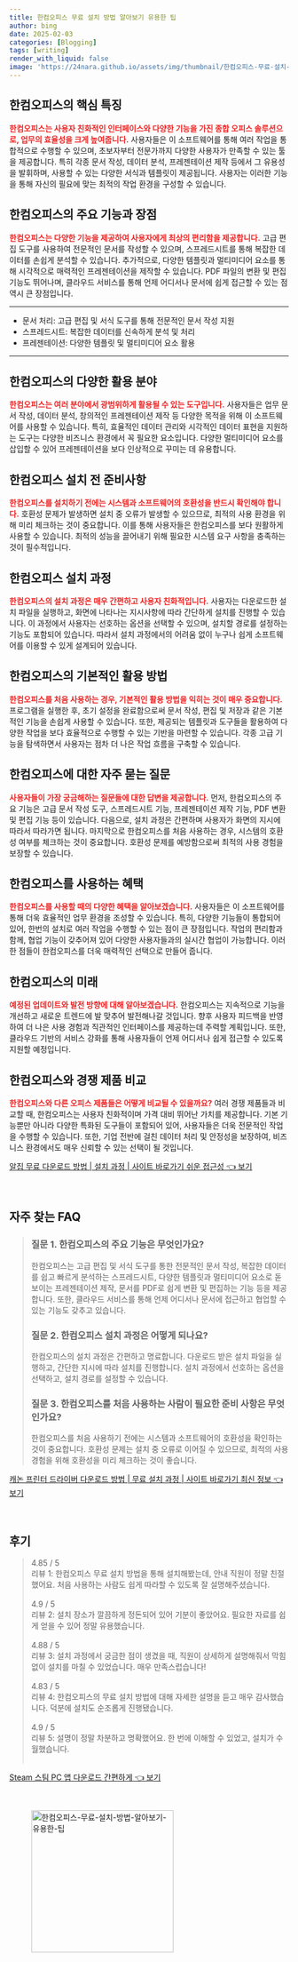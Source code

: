 ```yaml
---
title: 한컴오피스 무료 설치 방법 알아보기 유용한 팁
author: bing
date: 2025-02-03
categories: [Blogging]
tags: [writing]
render_with_liquid: false
image: 'https://24nara.github.io/assets/img/thumbnail/한컴오피스-무료-설치-방법-알아보기-유용한-팁.webp'
---
```



<h2 id='한컴오피스의_핵심_특징'>한컴오피스의 핵심 특징</h2>

<p><b><span style="color: #ee2323;">한컴오피스는 사용자 친화적인 인터페이스와 다양한 기능을 가진 종합 오피스 솔루션으로, 업무의 효율성을 크게 높여줍니다.</span></b> 사용자들은 이 소프트웨어를 통해 여러 작업을 통합적으로 수행할 수 있으며, 초보자부터 전문가까지 다양한 사용자가 만족할 수 있는 툴을 제공합니다. 특히 각종 문서 작성, 데이터 분석, 프레젠테이션 제작 등에서 그 유용성을 발휘하며, 사용할 수 있는 다양한 서식과 템플릿이 제공됩니다. 사용자는 이러한 기능을 통해 자신의 필요에 맞는 최적의 작업 환경을 구성할 수 있습니다.</p>

<h2 id='주요_기능과_장점'>한컴오피스의 주요 기능과 장점</h2>

<p><b><span style="color: #ee2323;">한컴오피스는 다양한 기능을 제공하여 사용자에게 최상의 편리함을 제공합니다.</span></b> 고급 편집 도구를 사용하여 전문적인 문서를 작성할 수 있으며, 스프레드시트를 통해 복잡한 데이터를 손쉽게 분석할 수 있습니다. 추가적으로, 다양한 템플릿과 멀티미디어 요소를 통해 시각적으로 매력적인 프레젠테이션을 제작할 수 있습니다. PDF 파일의 변환 및 편집 기능도 뛰어나며, 클라우드 서비스를 통해 언제 어디서나 문서에 쉽게 접근할 수 있는 점 역시 큰 장점입니다.</p>

<hr />

<ul>
    <li>문서 처리: 고급 편집 및 서식 도구를 통해 전문적인 문서 작성 지원</li>
    <li>스프레드시트: 복잡한 데이터를 신속하게 분석 및 처리</li>
    <li>프레젠테이션: 다양한 템플릿 및 멀티미디어 요소 활용</li>
</ul>

<hr />

<h2 id='다양한_활용_분야'>한컴오피스의 다양한 활용 분야</h2>

<p><b><span style="color: #ee2323;">한컴오피스는 여러 분야에서 광범위하게 활용될 수 있는 도구입니다.</span></b> 사용자들은 업무 문서 작성, 데이터 분석, 창의적인 프레젠테이션 제작 등 다양한 목적을 위해 이 소프트웨어를 사용할 수 있습니다. 특히, 효율적인 데이터 관리와 시각적인 데이터 표현을 지원하는 도구는 다양한 비즈니스 환경에서 꼭 필요한 요소입니다. 다양한 멀티미디어 요소를 삽입할 수 있어 프레젠테이션을 보다 인상적으로 꾸미는 데 유용합니다.</p>

<h2 id='설치_전_준비사항'>한컴오피스 설치 전 준비사항</h2>

<p><b><span style="color: #ee2323;">한컴오피스를 설치하기 전에는 시스템과 소프트웨어의 호환성을 반드시 확인해야 합니다.</span></b> 호환성 문제가 발생하면 설치 중 오류가 발생할 수 있으므로, 최적의 사용 환경을 위해 미리 체크하는 것이 중요합니다. 이를 통해 사용자들은 한컴오피스를 보다 원활하게 사용할 수 있습니다. 최적의 성능을 끌어내기 위해 필요한 시스템 요구 사항을 충족하는 것이 필수적입니다.</p>

<h2 id='설치_과정'>한컴오피스 설치 과정</h2>

<p><b><span style="color: #ee2323;">한컴오피스의 설치 과정은 매우 간편하고 사용자 친화적입니다.</span></b> 사용자는 다운로드한 설치 파일을 실행하고, 화면에 나타나는 지시사항에 따라 간단하게 설치를 진행할 수 있습니다. 이 과정에서 사용자는 선호하는 옵션을 선택할 수 있으며, 설치할 경로를 설정하는 기능도 포함되어 있습니다. 따라서 설치 과정에서의 어려움 없이 누구나 쉽게 소프트웨어를 이용할 수 있게 설계되어 있습니다.</p>

<h2 id='기본적인_활용_방법'>한컴오피스의 기본적인 활용 방법</h2>

<p><b><span style="color: #ee2323;">한컴오피스를 처음 사용하는 경우, 기본적인 활용 방법을 익히는 것이 매우 중요합니다.</span></b> 프로그램을 실행한 후, 초기 설정을 완료함으로써 문서 작성, 편집 및 저장과 같은 기본적인 기능을 손쉽게 사용할 수 있습니다. 또한, 제공되는 템플릿과 도구들을 활용하여 다양한 작업을 보다 효율적으로 수행할 수 있는 기반을 마련할 수 있습니다. 각종 고급 기능을 탐색하면서 사용자는 점차 더 나은 작업 흐름을 구축할 수 있습니다.</p>

<h2 id='자주_묻는_질문'>한컴오피스에 대한 자주 묻는 질문</h2>

<p><b><span style="color: #ee2323;">사용자들이 가장 궁금해하는 질문들에 대한 답변을 제공합니다.</span></b> 먼저, 한컴오피스의 주요 기능은 고급 문서 작성 도구, 스프레드시트 기능, 프레젠테이션 제작 기능, PDF 변환 및 편집 기능 등이 있습니다. 다음으로, 설치 과정은 간편하며 사용자가 화면의 지시에 따라서 따라가면 됩니다. 마지막으로 한컴오피스를 처음 사용하는 경우, 시스템의 호환성 여부를 체크하는 것이 중요합니다. 호환성 문제를 예방함으로써 최적의 사용 경험을 보장할 수 있습니다.</p>

<h2 id='한컴오피스_사용_혜택'>한컴오피스를 사용하는 혜택</h2>

<p><b><span style="color: #ee2323;">한컴오피스를 사용할 때의 다양한 혜택을 알아보겠습니다.</span></b> 사용자들은 이 소프트웨어를 통해 더욱 효율적인 업무 환경을 조성할 수 있습니다. 특히, 다양한 기능들이 통합되어 있어, 한번의 설치로 여러 작업을 수행할 수 있는 점이 큰 장점입니다. 작업의 편리함과 함께, 협업 기능이 갖추어져 있어 다양한 사용자들과의 실시간 협업이 가능합니다. 이러한 점들이 한컴오피스를 더욱 매력적인 선택으로 만들어 줍니다.</p>

<h2 id='한컴오피스_미래'>한컴오피스의 미래</h2>

<p><b><span style="color: #ee2323;">예정된 업데이트와 발전 방향에 대해 알아보겠습니다.</span></b> 한컴오피스는 지속적으로 기능을 개선하고 새로운 트렌드에 발 맞추어 발전해나갈 것입니다. 향후 사용자 피드백을 반영하여 더 나은 사용 경험과 직관적인 인터페이스를 제공하는데 주력할 계획입니다. 또한, 클라우드 기반의 서비스 강화를 통해 사용자들이 언제 어디서나 쉽게 접근할 수 있도록 지원할 예정입니다.</p>

<h2 id='한컴오피스_비교_분석'>한컴오피스와 경쟁 제품 비교</h2>

<p><b><span style="color: #ee2323;">한컴오피스와 다른 오피스 제품들은 어떻게 비교될 수 있을까요?</span></b> 여러 경쟁 제품들과 비교할 때, 한컴오피스는 사용자 친화적이며 가격 대비 뛰어난 가치를 제공합니다. 기본 기능뿐만 아니라 다양한 특화된 도구들이 포함되어 있어, 사용자들은 더욱 전문적인 작업을 수행할 수 있습니다. 또한, 기업 전반에 걸친 데이터 처리 및 안정성을 보장하여, 비즈니스 환경에서도 매우 신뢰할 수 있는 선택이 될 것입니다.</p>


<p><a class="click-button" title="알집 무료 다운로드 방법 | 설치 과정 | 사이트 바로가기 쉬운 접근성" href="https://24nara.github.io/posts/%EC%95%8C%EC%A7%91-%EB%AC%B4%EB%A3%8C-%EB%8B%A4%EC%9A%B4%EB%A1%9C%EB%93%9C-%EB%B0%A9%EB%B2%95-%EC%84%A4%EC%B9%98-%EA%B3%BC%EC%A0%95-%EC%82%AC%EC%9D%B4%ED%8A%B8-%EB%B0%94%EB%A1%9C%EA%B0%80%EA%B8%B0-%EC%89%AC%EC%9A%B4-%EC%A0%91%EA%B7%BC%EC%84%B1/" rel="dofollow">알집 무료 다운로드 방법 | 설치 과정 | 사이트 바로가기 쉬운 접근성 👈 보기</a></p><br>
<h2 id='자주_찾는_FAQ'>자주 찾는 FAQ</h2>
<div itemscope="" itemtype="https://schema.org/FAQPage"> 
<blockquote> 
<div itemscope="" itemprop="mainEntity" itemtype="https://schema.org/Question"> 
<h3 itemprop="name">질문 1. 한컴오피스의 주요 기능은 무엇인가요?</h3> 
<div itemscope="" itemprop="acceptedAnswer" itemtype="https://schema.org/Answer"> 
<span itemprop="text"> 
<p>한컴오피스는 고급 편집 및 서식 도구를 통한 전문적인 문서 작성, 복잡한 데이터를 쉽고 빠르게 분석하는 스프레드시트, 다양한 템플릿과 멀티미디어 요소로 돋보이는 프레젠테이션 제작, 문서를 PDF로 쉽게 변환 및 편집하는 기능 등을 제공합니다. 또한, 클라우드 서비스를 통해 언제 어디서나 문서에 접근하고 협업할 수 있는 기능도 갖추고 있습니다.</p> 
</span> 
</div> 
</div> 

<div itemscope="" itemprop="mainEntity" itemtype="https://schema.org/Question"> 
<h3 itemprop="name">질문 2. 한컴오피스 설치 과정은 어떻게 되나요?</h3> 
<div itemscope="" itemprop="acceptedAnswer" itemtype="https://schema.org/Answer"> 
<span itemprop="text"> 
<p>한컴오피스의 설치 과정은 간편하고 명료합니다. 다운로드 받은 설치 파일을 실행하고, 간단한 지시에 따라 설치를 진행합니다. 설치 과정에서 선호하는 옵션을 선택하고, 설치 경로를 설정할 수 있습니다.</p> 
</span> 
</div> 
</div> 

<div itemscope="" itemprop="mainEntity" itemtype="https://schema.org/Question"> 
<h3 itemprop="name">질문 3. 한컴오피스를 처음 사용하는 사람이 필요한 준비 사항은 무엇인가요?</h3> 
<div itemscope="" itemprop="acceptedAnswer" itemtype="https://schema.org/Answer"> 
<span itemprop="text"> 
<p>한컴오피스를 처음 사용하기 전에는 시스템과 소프트웨어의 호환성을 확인하는 것이 중요합니다. 호환성 문제는 설치 중 오류로 이어질 수 있으므로, 최적의 사용 경험을 위해 호환성을 미리 체크하는 것이 좋습니다.</p> 
</span> 
</div> 
</div> 

</blockquote> 
</div>
<p><a class="click-button" title="캐논 프린터 드라이버 다운로드 방법 | 무료 설치 과정 | 사이트 바로가기 최신 정보" href="https://24nara.github.io/posts/%EC%BA%90%EB%85%BC-%ED%94%84%EB%A6%B0%ED%84%B0-%EB%93%9C%EB%9D%BC%EC%9D%B4%EB%B2%84-%EB%8B%A4%EC%9A%B4%EB%A1%9C%EB%93%9C-%EB%B0%A9%EB%B2%95-%EB%AC%B4%EB%A3%8C-%EC%84%A4%EC%B9%98-%EA%B3%BC%EC%A0%95-%EC%82%AC%EC%9D%B4%ED%8A%B8-%EB%B0%94%EB%A1%9C%EA%B0%80%EA%B8%B0-%EC%B5%9C%EC%8B%A0-%EC%A0%95%EB%B3%B4/" rel="dofollow">캐논 프린터 드라이버 다운로드 방법 | 무료 설치 과정 | 사이트 바로가기 최신 정보 👈 보기</a></p><br>
<h2 id='후기'>후기</h2>
<div itemscope itemtype="https://schema.org/Product">
  <blockquote>
  <div itemprop="review" itemscope itemtype="https://schema.org/Review">
      <div itemprop="reviewRating" itemscope itemtype="https://schema.org/Rating"> <span itemprop="ratingValue">4.85</span> / <span itemprop="bestRating">5</span> </div>
      <span itemprop="reviewBody">리뷰 1: 한컴오피스 무료 설치 방법을 통해 설치해봤는데, 안내 직원이 정말 친절했어요. 처음 사용하는 사람도 쉽게 따라할 수 있도록 잘 설명해주셨습니다.</span>
  </div>
  <br>
  <div itemprop="review" itemscope itemtype="https://schema.org/Review">
      <div itemprop="reviewRating" itemscope itemtype="https://schema.org/Rating"> <span itemprop="ratingValue">4.9</span> / <span itemprop="bestRating">5</span> </div>
      <span itemprop="reviewBody">리뷰 2: 설치 장소가 깔끔하게 정돈되어 있어 기분이 좋았어요. 필요한 자료를 쉽게 얻을 수 있어 정말 유용했습니다.</span>
  </div>
  <br>
  <div itemprop="review" itemscope itemtype="https://schema.org/Review">
      <div itemprop="reviewRating" itemscope itemtype="https://schema.org/Rating"> <span itemprop="ratingValue">4.88</span> / <span itemprop="bestRating">5</span> </div>
      <span itemprop="reviewBody">리뷰 3: 설치 과정에서 궁금한 점이 생겼을 때, 직원이 상세하게 설명해줘서 막힘없이 설치를 마칠 수 있었습니다. 매우 만족스럽습니다!</span>
  </div>
  <br>
  <div itemprop="review" itemscope itemtype="https://schema.org/Review">
      <div itemprop="reviewRating" itemscope itemtype="https://schema.org/Rating"> <span itemprop="ratingValue">4.83</span> / <span itemprop="bestRating">5</span> </div>
      <span itemprop="reviewBody">리뷰 4: 한컴오피스의 무료 설치 방법에 대해 자세한 설명을 듣고 매우 감사했습니다. 덕분에 설치도 순조롭게 진행됐습니다.</span>
  </div>
  <br>
  <div itemprop="review" itemscope itemtype="https://schema.org/Review">
      <div itemprop="reviewRating" itemscope itemtype="https://schema.org/Rating"> <span itemprop="ratingValue">4.9</span> / <span itemprop="bestRating">5</span> </div>
      <span itemprop="reviewBody">리뷰 5: 설명이 정말 차분하고 명확했어요. 한 번에 이해할 수 있었고, 설치가 수월했습니다.</span>
  </div>
  <br>
  </blockquote>
</div>
<p><a class="click-button" title="Steam 스팀 PC 앱 다운로드 간편하게" href="https://24nara.github.io/posts/Steam-%EC%8A%A4%ED%8C%80-PC-%EC%95%B1-%EB%8B%A4%EC%9A%B4%EB%A1%9C%EB%93%9C-%EA%B0%84%ED%8E%B8%ED%95%98%EA%B2%8C/" rel="dofollow">Steam 스팀 PC 앱 다운로드 간편하게 👈 보기</a></p><br>
<figure class="image"><img src="https://24nara.github.io/assets/img/thumbnail/한컴오피스-무료-설치-방법-알아보기-유용한-팁.webp" alt="한컴오피스-무료-설치-방법-알아보기-유용한-팁" width="256" height="256"></figure>